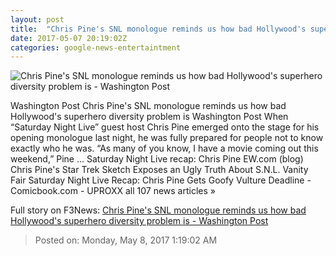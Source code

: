 ```yaml
---
layout: post
title:  "Chris Pine's SNL monologue reminds us how bad Hollywood's superhero diversity problem is - Washington Post"
date: 2017-05-07 20:19:02Z
categories: google-news-entertaintment
---
```


![Chris Pine's SNL monologue reminds us how bad Hollywood's superhero diversity problem is - Washington Post](https://images.washingtonpost.com/?url=http://img.washingtonpost.com/blogs/style-blog/files/2017/05/snlchris.png&w=1484&op=resize&opt=1&filter=antialias)

Washington Post Chris Pine's SNL monologue reminds us how bad Hollywood's superhero diversity problem is Washington Post When “Saturday Night Live” guest host Chris Pine emerged onto the stage for his opening monologue last night, he was fully prepared for people not to know exactly who he was. “As many of you know, I have a movie coming out this weekend,” Pine ... Saturday Night Live recap: Chris Pine EW.com (blog) Chris Pine's Star Trek Sketch Exposes an Ugly Truth About S.N.L. Vanity Fair Saturday Night Live Recap: Chris Pine Gets Goofy Vulture Deadline - Comicbook.com - UPROXX all 107 news articles »


Full story on F3News: [Chris Pine's SNL monologue reminds us how bad Hollywood's superhero diversity problem is - Washington Post](http://www.f3nws.com/n/FWXYAD)

> Posted on: Monday, May 8, 2017 1:19:02 AM
